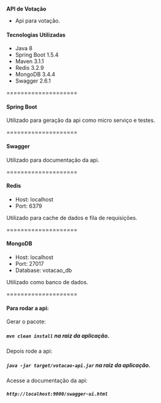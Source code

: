 **API de Votação**

* Api para votação.


#### Tecnologias Utilizadas

* Java 8
* Spring Boot 1.5.4
* Maven 3.1.1
* Redis 3.2.9
* MongoDB 3.4.4
* Swagger 2.6.1

====================

#### Spring Boot

Utilizado para geração da api como micro serviço e testes.

====================

#### Swagger

Utilizado para documentação da api.

====================

#### Redis

* Host: localhost
* Port: 6379

Utilizado para cache de dados e fila de requisições.

====================

#### MongoDB

* Host: localhost
* Port: 27017
* Database: votacao_db

Utilizado como banco de dados.

====================

 #### Para rodar a api: 
 
 Gerar o pacote:
 
 ##### `mvn clean install` na raiz da aplicação.
 
Depois rode a api:
 
 ##### `java -jar target/votacao-api.jar` na raiz da aplicação.
 
 Acesse a documentação da api:
 
 ##### `http://localhost:9000/swagger-ui.html`
  
  